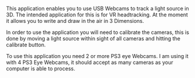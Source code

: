 This application enables you to use USB Webcams to track a light source in 3D.
The intended application for this is for VR headtracking.
At the moment it allows you to write and draw in the air in 3 Dimensions.

In order to use the application you will need to calibrate the cameras, this is done by moving a light source within sight of all cameras and hitting the calibrate button.

To use this application you need 2 or more PS3 eye Webcams.
I am using it with 4 PS3 Eye Webcams, it should accept as many cameras as your computer is able to process.

